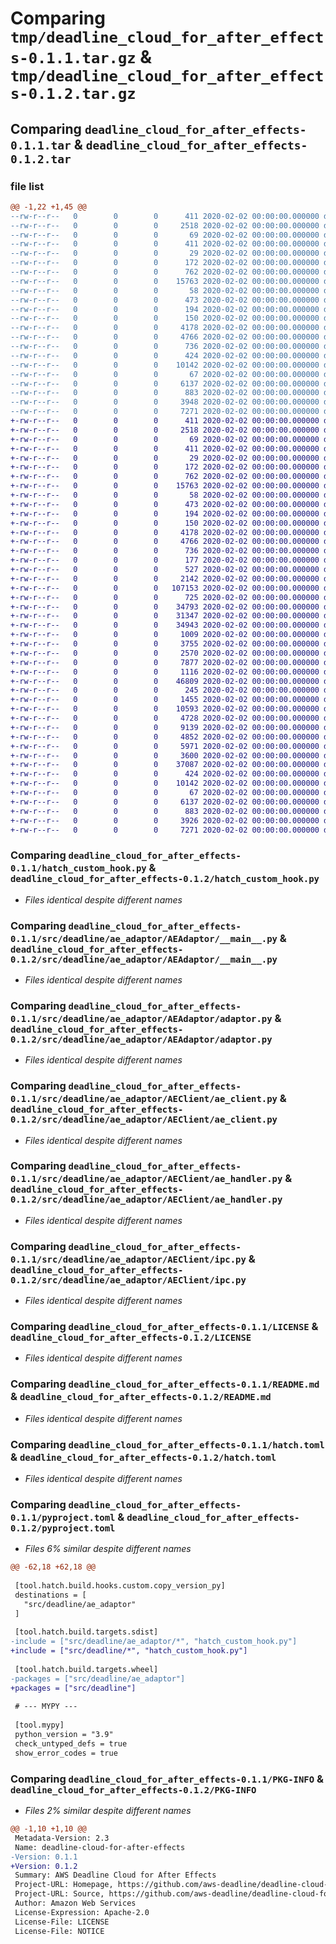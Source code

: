 # Comparing `tmp/deadline_cloud_for_after_effects-0.1.1.tar.gz` & `tmp/deadline_cloud_for_after_effects-0.1.2.tar.gz`

## Comparing `deadline_cloud_for_after_effects-0.1.1.tar` & `deadline_cloud_for_after_effects-0.1.2.tar`

### file list

```diff
@@ -1,22 +1,45 @@
--rw-r--r--   0        0        0      411 2020-02-02 00:00:00.000000 deadline_cloud_for_after_effects-0.1.1/_version.py
--rw-r--r--   0        0        0     2518 2020-02-02 00:00:00.000000 deadline_cloud_for_after_effects-0.1.1/hatch_custom_hook.py
--rw-r--r--   0        0        0       69 2020-02-02 00:00:00.000000 deadline_cloud_for_after_effects-0.1.1/src/deadline/ae_adaptor/__init__.py
--rw-r--r--   0        0        0      411 2020-02-02 00:00:00.000000 deadline_cloud_for_after_effects-0.1.1/src/deadline/ae_adaptor/_version.py
--rw-r--r--   0        0        0       29 2020-02-02 00:00:00.000000 deadline_cloud_for_after_effects-0.1.1/src/deadline/ae_adaptor/AEAdaptor/AEAdaptor.json
--rw-r--r--   0        0        0      172 2020-02-02 00:00:00.000000 deadline_cloud_for_after_effects-0.1.1/src/deadline/ae_adaptor/AEAdaptor/__init__.py
--rw-r--r--   0        0        0      762 2020-02-02 00:00:00.000000 deadline_cloud_for_after_effects-0.1.1/src/deadline/ae_adaptor/AEAdaptor/__main__.py
--rw-r--r--   0        0        0    15763 2020-02-02 00:00:00.000000 deadline_cloud_for_after_effects-0.1.1/src/deadline/ae_adaptor/AEAdaptor/adaptor.py
--rw-r--r--   0        0        0       58 2020-02-02 00:00:00.000000 deadline_cloud_for_after_effects-0.1.1/src/deadline/ae_adaptor/AEAdaptor/py.typed
--rw-r--r--   0        0        0      473 2020-02-02 00:00:00.000000 deadline_cloud_for_after_effects-0.1.1/src/deadline/ae_adaptor/AEAdaptor/schemas/init_data.schema.json
--rw-r--r--   0        0        0      194 2020-02-02 00:00:00.000000 deadline_cloud_for_after_effects-0.1.1/src/deadline/ae_adaptor/AEAdaptor/schemas/run_data.schema.json
--rw-r--r--   0        0        0      150 2020-02-02 00:00:00.000000 deadline_cloud_for_after_effects-0.1.1/src/deadline/ae_adaptor/AEClient/__init__.py
--rw-r--r--   0        0        0     4178 2020-02-02 00:00:00.000000 deadline_cloud_for_after_effects-0.1.1/src/deadline/ae_adaptor/AEClient/ae_client.py
--rw-r--r--   0        0        0     4766 2020-02-02 00:00:00.000000 deadline_cloud_for_after_effects-0.1.1/src/deadline/ae_adaptor/AEClient/ae_handler.py
--rw-r--r--   0        0        0      736 2020-02-02 00:00:00.000000 deadline_cloud_for_after_effects-0.1.1/src/deadline/ae_adaptor/AEClient/ipc.py
--rw-r--r--   0        0        0      424 2020-02-02 00:00:00.000000 deadline_cloud_for_after_effects-0.1.1/.gitignore
--rw-r--r--   0        0        0    10142 2020-02-02 00:00:00.000000 deadline_cloud_for_after_effects-0.1.1/LICENSE
--rw-r--r--   0        0        0       67 2020-02-02 00:00:00.000000 deadline_cloud_for_after_effects-0.1.1/NOTICE
--rw-r--r--   0        0        0     6137 2020-02-02 00:00:00.000000 deadline_cloud_for_after_effects-0.1.1/README.md
--rw-r--r--   0        0        0      883 2020-02-02 00:00:00.000000 deadline_cloud_for_after_effects-0.1.1/hatch.toml
--rw-r--r--   0        0        0     3948 2020-02-02 00:00:00.000000 deadline_cloud_for_after_effects-0.1.1/pyproject.toml
--rw-r--r--   0        0        0     7271 2020-02-02 00:00:00.000000 deadline_cloud_for_after_effects-0.1.1/PKG-INFO
+-rw-r--r--   0        0        0      411 2020-02-02 00:00:00.000000 deadline_cloud_for_after_effects-0.1.2/_version.py
+-rw-r--r--   0        0        0     2518 2020-02-02 00:00:00.000000 deadline_cloud_for_after_effects-0.1.2/hatch_custom_hook.py
+-rw-r--r--   0        0        0       69 2020-02-02 00:00:00.000000 deadline_cloud_for_after_effects-0.1.2/src/deadline/ae_adaptor/__init__.py
+-rw-r--r--   0        0        0      411 2020-02-02 00:00:00.000000 deadline_cloud_for_after_effects-0.1.2/src/deadline/ae_adaptor/_version.py
+-rw-r--r--   0        0        0       29 2020-02-02 00:00:00.000000 deadline_cloud_for_after_effects-0.1.2/src/deadline/ae_adaptor/AEAdaptor/AEAdaptor.json
+-rw-r--r--   0        0        0      172 2020-02-02 00:00:00.000000 deadline_cloud_for_after_effects-0.1.2/src/deadline/ae_adaptor/AEAdaptor/__init__.py
+-rw-r--r--   0        0        0      762 2020-02-02 00:00:00.000000 deadline_cloud_for_after_effects-0.1.2/src/deadline/ae_adaptor/AEAdaptor/__main__.py
+-rw-r--r--   0        0        0    15763 2020-02-02 00:00:00.000000 deadline_cloud_for_after_effects-0.1.2/src/deadline/ae_adaptor/AEAdaptor/adaptor.py
+-rw-r--r--   0        0        0       58 2020-02-02 00:00:00.000000 deadline_cloud_for_after_effects-0.1.2/src/deadline/ae_adaptor/AEAdaptor/py.typed
+-rw-r--r--   0        0        0      473 2020-02-02 00:00:00.000000 deadline_cloud_for_after_effects-0.1.2/src/deadline/ae_adaptor/AEAdaptor/schemas/init_data.schema.json
+-rw-r--r--   0        0        0      194 2020-02-02 00:00:00.000000 deadline_cloud_for_after_effects-0.1.2/src/deadline/ae_adaptor/AEAdaptor/schemas/run_data.schema.json
+-rw-r--r--   0        0        0      150 2020-02-02 00:00:00.000000 deadline_cloud_for_after_effects-0.1.2/src/deadline/ae_adaptor/AEClient/__init__.py
+-rw-r--r--   0        0        0     4178 2020-02-02 00:00:00.000000 deadline_cloud_for_after_effects-0.1.2/src/deadline/ae_adaptor/AEClient/ae_client.py
+-rw-r--r--   0        0        0     4766 2020-02-02 00:00:00.000000 deadline_cloud_for_after_effects-0.1.2/src/deadline/ae_adaptor/AEClient/ae_handler.py
+-rw-r--r--   0        0        0      736 2020-02-02 00:00:00.000000 deadline_cloud_for_after_effects-0.1.2/src/deadline/ae_adaptor/AEClient/ipc.py
+-rw-r--r--   0        0        0      177 2020-02-02 00:00:00.000000 deadline_cloud_for_after_effects-0.1.2/src/deadline/ae_submitter/DeadlineVersionRequirement.jsx
+-rw-r--r--   0        0        0      527 2020-02-02 00:00:00.000000 deadline_cloud_for_after_effects-0.1.2/src/deadline/ae_submitter/Imports.jsx
+-rw-r--r--   0        0        0     2142 2020-02-02 00:00:00.000000 deadline_cloud_for_after_effects-0.1.2/src/deadline/ae_submitter/OpenAESubmitter.jsx
+-rw-r--r--   0        0        0   107153 2020-02-02 00:00:00.000000 deadline_cloud_for_after_effects-0.1.2/src/deadline/ae_submitter/UI/AESubmitterUI.jsx
+-rw-r--r--   0        0        0      725 2020-02-02 00:00:00.000000 deadline_cloud_for_after_effects-0.1.2/src/deadline/ae_submitter/UI/CloseButton.jsx
+-rw-r--r--   0        0        0    34793 2020-02-02 00:00:00.000000 deadline_cloud_for_after_effects-0.1.2/src/deadline/ae_submitter/UI/SettingsWindow.jsx
+-rw-r--r--   0        0        0    31347 2020-02-02 00:00:00.000000 deadline_cloud_for_after_effects-0.1.2/src/deadline/ae_submitter/UI/SubmitButton.jsx
+-rw-r--r--   0        0        0    34943 2020-02-02 00:00:00.000000 deadline_cloud_for_after_effects-0.1.2/src/deadline/ae_submitter/UI/SubmitLayersWindow.jsx
+-rw-r--r--   0        0        0     1009 2020-02-02 00:00:00.000000 deadline_cloud_for_after_effects-0.1.2/src/deadline/ae_submitter/ae_templates/parameter_values.json
+-rw-r--r--   0        0        0     3755 2020-02-02 00:00:00.000000 deadline_cloud_for_after_effects-0.1.2/src/deadline/ae_submitter/ae_templates/template.json
+-rw-r--r--   0        0        0     2570 2020-02-02 00:00:00.000000 deadline_cloud_for_after_effects-0.1.2/src/deadline/ae_submitter/data/DeadlineData.jsx
+-rw-r--r--   0        0        0     7877 2020-02-02 00:00:00.000000 deadline_cloud_for_after_effects-0.1.2/src/deadline/ae_submitter/data/InitData.jsx
+-rw-r--r--   0        0        0     1116 2020-02-02 00:00:00.000000 deadline_cloud_for_after_effects-0.1.2/src/deadline/ae_submitter/data/Property.jsx
+-rw-r--r--   0        0        0    46809 2020-02-02 00:00:00.000000 deadline_cloud_for_after_effects-0.1.2/src/deadline/ae_submitter/polyfill/index.js
+-rw-r--r--   0        0        0      245 2020-02-02 00:00:00.000000 deadline_cloud_for_after_effects-0.1.2/src/deadline/ae_submitter/submission/AssetReferenceTemplate.jsx
+-rw-r--r--   0        0        0     1455 2020-02-02 00:00:00.000000 deadline_cloud_for_after_effects-0.1.2/src/deadline/ae_submitter/submission/DataTemplate.jsx
+-rw-r--r--   0        0        0    10593 2020-02-02 00:00:00.000000 deadline_cloud_for_after_effects-0.1.2/src/deadline/ae_submitter/submission/JobTemplate.jsx
+-rw-r--r--   0        0        0     4728 2020-02-02 00:00:00.000000 deadline_cloud_for_after_effects-0.1.2/src/deadline/ae_submitter/submission/SubmitBundle.jsx
+-rw-r--r--   0        0        0     9139 2020-02-02 00:00:00.000000 deadline_cloud_for_after_effects-0.1.2/src/deadline/ae_submitter/utils/AeUtil.jsx
+-rw-r--r--   0        0        0     4852 2020-02-02 00:00:00.000000 deadline_cloud_for_after_effects-0.1.2/src/deadline/ae_submitter/utils/DeadlineCommands.jsx
+-rw-r--r--   0        0        0     5971 2020-02-02 00:00:00.000000 deadline_cloud_for_after_effects-0.1.2/src/deadline/ae_submitter/utils/Logger.jsx
+-rw-r--r--   0        0        0     3600 2020-02-02 00:00:00.000000 deadline_cloud_for_after_effects-0.1.2/src/deadline/ae_submitter/utils/Settings.jsx
+-rw-r--r--   0        0        0    37087 2020-02-02 00:00:00.000000 deadline_cloud_for_after_effects-0.1.2/src/deadline/ae_submitter/utils/Util.jsx
+-rw-r--r--   0        0        0      424 2020-02-02 00:00:00.000000 deadline_cloud_for_after_effects-0.1.2/.gitignore
+-rw-r--r--   0        0        0    10142 2020-02-02 00:00:00.000000 deadline_cloud_for_after_effects-0.1.2/LICENSE
+-rw-r--r--   0        0        0       67 2020-02-02 00:00:00.000000 deadline_cloud_for_after_effects-0.1.2/NOTICE
+-rw-r--r--   0        0        0     6137 2020-02-02 00:00:00.000000 deadline_cloud_for_after_effects-0.1.2/README.md
+-rw-r--r--   0        0        0      883 2020-02-02 00:00:00.000000 deadline_cloud_for_after_effects-0.1.2/hatch.toml
+-rw-r--r--   0        0        0     3926 2020-02-02 00:00:00.000000 deadline_cloud_for_after_effects-0.1.2/pyproject.toml
+-rw-r--r--   0        0        0     7271 2020-02-02 00:00:00.000000 deadline_cloud_for_after_effects-0.1.2/PKG-INFO
```

### Comparing `deadline_cloud_for_after_effects-0.1.1/hatch_custom_hook.py` & `deadline_cloud_for_after_effects-0.1.2/hatch_custom_hook.py`

 * *Files identical despite different names*

### Comparing `deadline_cloud_for_after_effects-0.1.1/src/deadline/ae_adaptor/AEAdaptor/__main__.py` & `deadline_cloud_for_after_effects-0.1.2/src/deadline/ae_adaptor/AEAdaptor/__main__.py`

 * *Files identical despite different names*

### Comparing `deadline_cloud_for_after_effects-0.1.1/src/deadline/ae_adaptor/AEAdaptor/adaptor.py` & `deadline_cloud_for_after_effects-0.1.2/src/deadline/ae_adaptor/AEAdaptor/adaptor.py`

 * *Files identical despite different names*

### Comparing `deadline_cloud_for_after_effects-0.1.1/src/deadline/ae_adaptor/AEClient/ae_client.py` & `deadline_cloud_for_after_effects-0.1.2/src/deadline/ae_adaptor/AEClient/ae_client.py`

 * *Files identical despite different names*

### Comparing `deadline_cloud_for_after_effects-0.1.1/src/deadline/ae_adaptor/AEClient/ae_handler.py` & `deadline_cloud_for_after_effects-0.1.2/src/deadline/ae_adaptor/AEClient/ae_handler.py`

 * *Files identical despite different names*

### Comparing `deadline_cloud_for_after_effects-0.1.1/src/deadline/ae_adaptor/AEClient/ipc.py` & `deadline_cloud_for_after_effects-0.1.2/src/deadline/ae_adaptor/AEClient/ipc.py`

 * *Files identical despite different names*

### Comparing `deadline_cloud_for_after_effects-0.1.1/LICENSE` & `deadline_cloud_for_after_effects-0.1.2/LICENSE`

 * *Files identical despite different names*

### Comparing `deadline_cloud_for_after_effects-0.1.1/README.md` & `deadline_cloud_for_after_effects-0.1.2/README.md`

 * *Files identical despite different names*

### Comparing `deadline_cloud_for_after_effects-0.1.1/hatch.toml` & `deadline_cloud_for_after_effects-0.1.2/hatch.toml`

 * *Files identical despite different names*

### Comparing `deadline_cloud_for_after_effects-0.1.1/pyproject.toml` & `deadline_cloud_for_after_effects-0.1.2/pyproject.toml`

 * *Files 6% similar despite different names*

```diff
@@ -62,18 +62,18 @@
 
 [tool.hatch.build.hooks.custom.copy_version_py]
 destinations = [
   "src/deadline/ae_adaptor"
 ]
 
 [tool.hatch.build.targets.sdist]
-include = ["src/deadline/ae_adaptor/*", "hatch_custom_hook.py"]
+include = ["src/deadline/*", "hatch_custom_hook.py"]
 
 [tool.hatch.build.targets.wheel]
-packages = ["src/deadline/ae_adaptor"]
+packages = ["src/deadline"]
 
 # --- MYPY ---
 
 [tool.mypy]
 python_version = "3.9"
 check_untyped_defs = true
 show_error_codes = true
```

### Comparing `deadline_cloud_for_after_effects-0.1.1/PKG-INFO` & `deadline_cloud_for_after_effects-0.1.2/PKG-INFO`

 * *Files 2% similar despite different names*

```diff
@@ -1,10 +1,10 @@
 Metadata-Version: 2.3
 Name: deadline-cloud-for-after-effects
-Version: 0.1.1
+Version: 0.1.2
 Summary: AWS Deadline Cloud for After Effects
 Project-URL: Homepage, https://github.com/aws-deadline/deadline-cloud-for-after-effects
 Project-URL: Source, https://github.com/aws-deadline/deadline-cloud-for-after-effects
 Author: Amazon Web Services
 License-Expression: Apache-2.0
 License-File: LICENSE
 License-File: NOTICE
```

